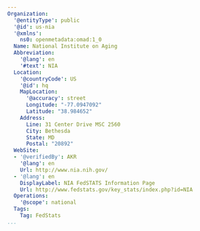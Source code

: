 ```yaml
---
Organization:
  '@entityType': public
  '@id': us-nia
  '@xmlns':
    ns0: openmetadata:omad:1_0
  Name: National Institute on Aging
  Abbreviation:
    '@lang': en
    '#text': NIA
  Location:
    '@countryCode': US
    '@id': hq
    MapLocation:
      '@accuracy': street
      Longitude: "-77.0947092"
      Latitude: "38.984652"
    Address:
      Line: 31 Center Drive MSC 2560
      City: Bethesda
      State: MD
      Postal: "20892"
  WebSite:
  - '@verifiedBy': AKR
    '@lang': en
    Url: http://www.nia.nih.gov/
  - '@lang': en
    DisplayLabel: NIA FedSTATS Information Page
    Url: http://www.fedstats.gov/key_stats/index.php?id=NIA
  Operations:
    '@scope': national
  Tags:
    Tag: FedStats
...
```

